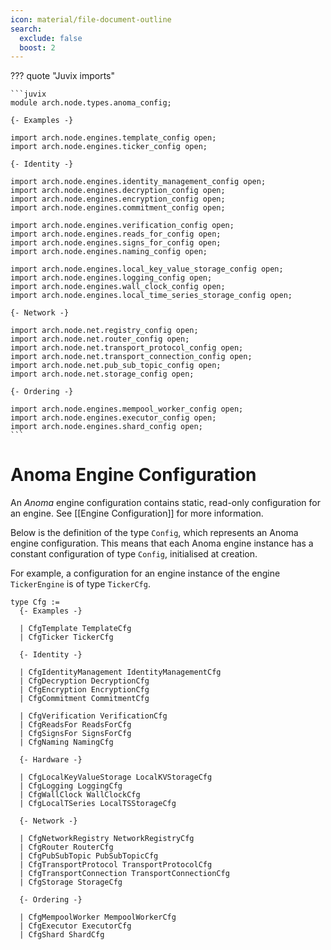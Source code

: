 ```yaml
---
icon: material/file-document-outline
search:
  exclude: false
  boost: 2
---
```


??? quote "Juvix imports"

    ```juvix
    module arch.node.types.anoma_config;

    {- Examples -}

    import arch.node.engines.template_config open;
    import arch.node.engines.ticker_config open;

    {- Identity -}

    import arch.node.engines.identity_management_config open;
    import arch.node.engines.decryption_config open;
    import arch.node.engines.encryption_config open;
    import arch.node.engines.commitment_config open;

    import arch.node.engines.verification_config open;
    import arch.node.engines.reads_for_config open;
    import arch.node.engines.signs_for_config open;
    import arch.node.engines.naming_config open;

    import arch.node.engines.local_key_value_storage_config open;
    import arch.node.engines.logging_config open;
    import arch.node.engines.wall_clock_config open;
    import arch.node.engines.local_time_series_storage_config open;

    {- Network -}

    import arch.node.net.registry_config open;
    import arch.node.net.router_config open;
    import arch.node.net.transport_protocol_config open;
    import arch.node.net.transport_connection_config open;
    import arch.node.net.pub_sub_topic_config open;
    import arch.node.net.storage_config open;

    {- Ordering -}

    import arch.node.engines.mempool_worker_config open;
    import arch.node.engines.executor_config open;
    import arch.node.engines.shard_config open;
    ```

# Anoma Engine Configuration

An _Anoma_ engine configuration contains static, read-only configuration for an engine.
See [[Engine Configuration]] for more information.

Below is the definition of the type `Config`,
which represents an Anoma engine configuration.
This means that each Anoma engine instance has a constant configuration of type `Config`, initialised at creation.

For example, a configuration for an engine instance
of the engine `TickerEngine` is of type `TickerCfg`.

<!-- --8<-- [start:anoma-config-type] -->
```juvix
type Cfg :=
  {- Examples -}

  | CfgTemplate TemplateCfg
  | CfgTicker TickerCfg

  {- Identity -}

  | CfgIdentityManagement IdentityManagementCfg
  | CfgDecryption DecryptionCfg
  | CfgEncryption EncryptionCfg
  | CfgCommitment CommitmentCfg

  | CfgVerification VerificationCfg
  | CfgReadsFor ReadsForCfg
  | CfgSignsFor SignsForCfg
  | CfgNaming NamingCfg

  {- Hardware -}

  | CfgLocalKeyValueStorage LocalKVStorageCfg
  | CfgLogging LoggingCfg
  | CfgWallClock WallClockCfg
  | CfgLocalTSeries LocalTSStorageCfg

  {- Network -}

  | CfgNetworkRegistry NetworkRegistryCfg
  | CfgRouter RouterCfg
  | CfgPubSubTopic PubSubTopicCfg
  | CfgTransportProtocol TransportProtocolCfg
  | CfgTransportConnection TransportConnectionCfg
  | CfgStorage StorageCfg

  {- Ordering -}

  | CfgMempoolWorker MempoolWorkerCfg
  | CfgExecutor ExecutorCfg
  | CfgShard ShardCfg
```
<!-- --8<-- [end:anoma-config-type] -->
